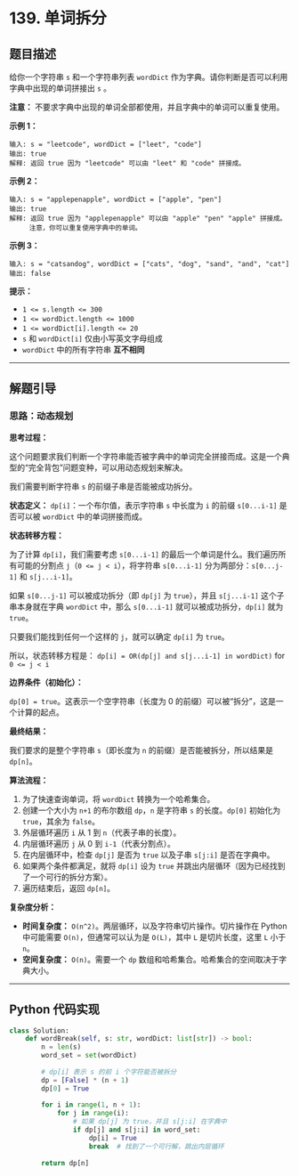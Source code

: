 # 139. 单词拆分

## 题目描述

给你一个字符串 `s` 和一个字符串列表 `wordDict` 作为字典。请你判断是否可以利用字典中出现的单词拼接出 `s` 。

**注意：** 不要求字典中出现的单词全部都使用，并且字典中的单词可以重复使用。

**示例 1：**

```
输入: s = "leetcode", wordDict = ["leet", "code"]
输出: true
解释: 返回 true 因为 "leetcode" 可以由 "leet" 和 "code" 拼接成。
```

**示例 2：**

```
输入: s = "applepenapple", wordDict = ["apple", "pen"]
输出: true
解释: 返回 true 因为 "applepenapple" 可以由 "apple" "pen" "apple" 拼接成。
     注意，你可以重复使用字典中的单词。
```

**示例 3：**

```
输入: s = "catsandog", wordDict = ["cats", "dog", "sand", "and", "cat"]
输出: false
```

**提示：**

*   `1 <= s.length <= 300`
*   `1 <= wordDict.length <= 1000`
*   `1 <= wordDict[i].length <= 20`
*   `s` 和 `wordDict[i]` 仅由小写英文字母组成
*   `wordDict` 中的所有字符串 **互不相同**

---

## 解题引导

### 思路：动态规划

**思考过程：**

这个问题要求我们判断一个字符串能否被字典中的单词完全拼接而成。这是一个典型的“完全背包”问题变种，可以用动态规划来解决。

我们需要判断字符串 `s` 的前缀子串是否能被成功拆分。

**状态定义：**
`dp[i]`：一个布尔值，表示字符串 `s` 中长度为 `i` 的前缀 `s[0...i-1]` 是否可以被 `wordDict` 中的单词拼接而成。

**状态转移方程：**

为了计算 `dp[i]`，我们需要考虑 `s[0...i-1]` 的最后一个单词是什么。我们遍历所有可能的分割点 `j`（`0 <= j < i`），将字符串 `s[0...i-1]` 分为两部分：`s[0...j-1]` 和 `s[j...i-1]`。

如果 `s[0...j-1]` 可以被成功拆分（即 `dp[j]` 为 `true`），并且 `s[j...i-1]` 这个子串本身就在字典 `wordDict` 中，那么 `s[0...i-1]` 就可以被成功拆分，`dp[i]` 就为 `true`。

只要我们能找到任何一个这样的 `j`，就可以确定 `dp[i]` 为 `true`。

所以，状态转移方程是：
`dp[i] = OR(dp[j] and s[j...i-1] in wordDict)` for `0 <= j < i`

**边界条件（初始化）：**

`dp[0] = true`。这表示一个空字符串（长度为 0 的前缀）可以被“拆分”，这是一个计算的起点。

**最终结果：**

我们要求的是整个字符串 `s`（即长度为 `n` 的前缀）是否能被拆分，所以结果是 `dp[n]`。

**算法流程：**

1.  为了快速查询单词，将 `wordDict` 转换为一个哈希集合。
2.  创建一个大小为 `n+1` 的布尔数组 `dp`，`n` 是字符串 `s` 的长度。`dp[0]` 初始化为 `true`，其余为 `false`。
3.  外层循环遍历 `i` 从 1 到 `n`（代表子串的长度）。
4.  内层循环遍历 `j` 从 0 到 `i-1`（代表分割点）。
5.  在内层循环中，检查 `dp[j]` 是否为 `true` 以及子串 `s[j:i]` 是否在字典中。
6.  如果两个条件都满足，就将 `dp[i]` 设为 `true` 并跳出内层循环（因为已经找到了一个可行的拆分方案）。
7.  遍历结束后，返回 `dp[n]`。

**复杂度分析：**

*   **时间复杂度：** `O(n^2)`。两层循环，以及字符串切片操作。切片操作在 Python 中可能需要 `O(n)`，但通常可以认为是 `O(L)`，其中 `L` 是切片长度，这里 `L` 小于 `n`。
*   **空间复杂度：** `O(n)`。需要一个 `dp` 数组和哈希集合。哈希集合的空间取决于字典大小。

---

## Python 代码实现

```python
class Solution:
    def wordBreak(self, s: str, wordDict: list[str]) -> bool:
        n = len(s)
        word_set = set(wordDict)
        
        # dp[i] 表示 s 的前 i 个字符能否被拆分
        dp = [False] * (n + 1)
        dp[0] = True
        
        for i in range(1, n + 1):
            for j in range(i):
                # 如果 dp[j] 为 true，并且 s[j:i] 在字典中
                if dp[j] and s[j:i] in word_set:
                    dp[i] = True
                    break  # 找到了一个可行解，跳出内层循环
                    
        return dp[n]

```